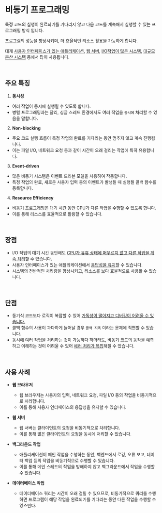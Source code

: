 # 비동기 프로그래밍

특정 코드의 실행이 완료되기를 기다리지 않고 다음 코드를 계속해서 실행할 수 있는 프로그래밍 방식 입니다.

프로그램의 성능을 향상시키며, 더 효율적인 리소스 활용을 가능하게 합니다.

대개 <U>사용자 인터페이스가 있는 애플리케이션</U>, <U>웹 서버</U>, <U>I/O작업이 많은 시스템</U>, <U>대규모 분산 시스템</U> 등에서
많이 사용됩니다.

<br>

## 주요 특징

1. **동시성**
  - 여러 작업이 동시에 실행될 수 있도록 합니다.
  - 병렬 프로그래밍과는 달리, 싱글 스레드 환경에서도 여러 작업을 `동시에` 처리할 수 있음을 말합니다.

2. **Non-blocking**
  - 주요 코드 실행 흐름이 특정 작업의 완료를 기다리는 동안 멈추지 않고 계속 진행됩니다.
  - 이는 파일 I/O, 네트워크 요청 등과 같이 시간이 오래 걸리는 작업에 특히 유용합니다.

3. **Event-driven**
  - 많은 비동기 시스템은 이벤트 드리븐 모델을 사용하여 작동합니다.
  - 특정 작업의 완료, 새로운 사용자 입력 등의 이벤트가 발생될 때 실행될 콜백 함수를 등록합니다.

4. **Resource Efficiency**
  - 비동기 프로그래밍은 대기 시간 동안 CPU가 다른 작업을 수행할 수 있도록 합니다.
  - 이를 통해 리소스를 효율적으로 활용할 수 있습니다.

<br>

## 장점

- I/O 작업의 대기 시간 동안에도 <U>CPU가 유휴 상태에 머무르지 않고 다른 작업을 계속 처리</U>할 수 있습니다.
- 사용자 인터페이스가 있는 애플리케이션에서 <U>응답성을 유지</U>할 수 있습니다.
- 시스템의 전반적인 처리량을 향상시키고, 리소스를 보다 효율적으로 사용할 수 있습니다.

<br>

## 단점

- 동기식 코드보다 로직이 복잡할 수 있어 <U>가독성이 떨어지고 디버깅이 어려울 수 있습니다.</U>
- 콜백 함수의 사용이 과다하게 늘어날 경우 `콜백 지옥` 이라는 문제에 직면할 수 있습니다.
- 동시에 여러 작업을 처리하는 것이 가능하다 하더라도, 비동기 코드의 동작을 예측하고 이해하는 것이 어려울 수 있어 <U>에러 처리가 복잡</U>해질 수 있습니다.

<br>

## 사용 사례

- **웹 브라우저**
  - 웹 브라우저는 사용자의 입력, 네트워크 요청, 파일 I/O 등의 작업을 비동기적으로 처리합니다.
  - 이를 통해 사용자 인터페이스의 응답성을 유지할 수 있습니다.

- **웹 서버**
  - 웹 서버는 클라이언트의 요청을 비동기적으로 처리합니다.
  - 이를 통해 많은 클라이언트의 요청을 동시에 처리할 수 있습니다.

- **백그라운드 작업**
  - 애플리케이션이 메인 작업을 수행하는 동안, 백엔드에서 로깅, 오류 보고, 데이터 백업 등의 작업을 비동기적으로 수행할 수 있습니다.
  - 이를 통해 메인 스레드의 작업을 방해하지 않고 백그라운드에서 작업을 수행할 수 있습니다.
  
- **데이터베이스 작업**
  - 데이터베이스 쿼리는 시간이 오래 걸릴 수 있으므로, 비동기적으로 쿼리를 수행하면 프로그램이 해당 작업을 완료되기를 기다리는 동안 다른 작업을
  수행할 수 있스빈다.